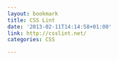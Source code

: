 ```yaml
---
layout: bookmark
title: CSS Lint
date: '2013-02-11T14:14:58+01:00'
link: http://csslint.net/
categories: CSS

---
```

